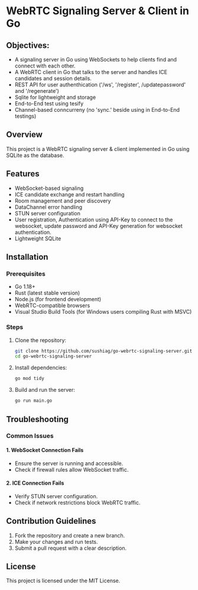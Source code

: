 # WebRTC Signaling Server & Client in Go

## Objectives:
- A signaling server in Go using WebSockets to help clients find and connect with each other.
- A WebRTC client in Go that talks to the server and handles ICE candidates and session details.
- REST API for user authenthication ('/ws', '/register', /updatepassword' and '/regenerate')
- Sqlite for lightweight and storage
- End-to-End test using tesify
- Channel-based conncurreny (no 'sync.' beside using in End-to-End testings)


## Overview
This project is a WebRTC signaling server & client implemented in Go using SQLite as the database.

## Features
- WebSocket-based signaling
- ICE candidate exchange and restart handling
- Room management and peer discovery
- DataChannel error handling
- STUN server configuration
- User registration, Authentication using API-Key to connect to the websocket,  update password and API-Key generation for websocket authentication.
- Lightweight SQLite

## Installation
### Prerequisites
- Go 1.18+
- Rust (latest stable version)
- Node.js (for frontend development)
- WebRTC-compatible browsers
- Visual Studio Build Tools (for Windows users compiling Rust with MSVC)

### Steps
1. Clone the repository:
   ```sh
   git clone https://github.com/sushiag/go-webrtc-signaling-server.git
   cd go-webrtc-signaling-server
   ```
2. Install dependencies:
   ```sh
   go mod tidy
   ```
3. Build and run the server:
   ```sh
   go run main.go
   ```
   
## Troubleshooting
### Common Issues
#### 1. WebSocket Connection Fails
- Ensure the server is running and accessible.
- Check if firewall rules allow WebSocket traffic.

#### 2. ICE Connection Fails
- Verify STUN server configuration.
- Check if network restrictions block WebRTC traffic.


## Contribution Guidelines
1. Fork the repository and create a new branch.
2. Make your changes and run tests.
3. Submit a pull request with a clear description.

## License
This project is licensed under the MIT License.

